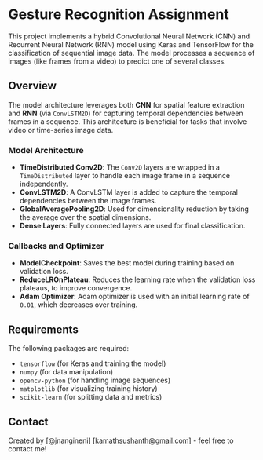 # Gesture Recognition Assignment
This project implements a hybrid Convolutional Neural Network (CNN) and Recurrent Neural Network (RNN) model using Keras and TensorFlow for the classification of sequential image data. The model processes a sequence of images (like frames from a video) to predict one of several classes.

## Overview

The model architecture leverages both **CNN** for spatial feature extraction and **RNN** (via `ConvLSTM2D`) for capturing temporal dependencies between frames in a sequence. This architecture is beneficial for tasks that involve video or time-series image data.

### Model Architecture

- **TimeDistributed Conv2D**: The `Conv2D` layers are wrapped in a `TimeDistributed` layer to handle each image frame in a sequence independently.
- **ConvLSTM2D**: A ConvLSTM layer is added to capture the temporal dependencies between the image frames.
- **GlobalAveragePooling2D**: Used for dimensionality reduction by taking the average over the spatial dimensions.
- **Dense Layers**: Fully connected layers are used for final classification.

### Callbacks and Optimizer
- **ModelCheckpoint**: Saves the best model during training based on validation loss.
- **ReduceLROnPlateau**: Reduces the learning rate when the validation loss plateaus, to improve convergence.
- **Adam Optimizer**: Adam optimizer is used with an initial learning rate of `0.01`, which decreases over training.

## Requirements

The following packages are required:

- `tensorflow` (for Keras and training the model)
- `numpy` (for data manipulation)
- `opencv-python` (for handling image sequences)
- `matplotlib` (for visualizing training history)
- `scikit-learn` (for splitting data and metrics)

## Contact
Created by [@jnangineni] [kamathsushanth@gmail.com] - feel free to contact me!

